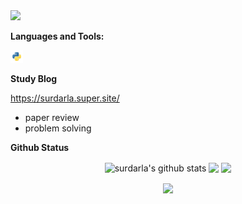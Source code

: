 
<img src="https://capsule-render.vercel.app/api?type=waving&color=gradient&height=200&section=header&animation=fadeIn&text=Surdarla&fontSize=50&" />



**Languages and Tools:**  

<code><img height="20" src="https://raw.githubusercontent.com/github/explore/80688e429a7d4ef2fca1e82350fe8e3517d3494d/topics/python/python.png"></code>
 
 
 **Study Blog**
 
https://surdarla.super.site/
 
 - paper review
 - problem solving

 
**Github Status**
<!-- github stats -->
<p align=center>
  <img align="center" height=150 src="https://github-readme-stats.vercel.app/api?username=surdarla&include_all_commits=true&show_icons=true&theme=onedark&hide_border=true" alt="surdarla's github stats" />
  <img align="center" height=150 src="https://github-readme-stats.vercel.app/api/top-langs/?username=surdarla&layout=compact&theme=onedark&hide_border=true" />
<!-- github tropies  -->
  <img align='center' height=100 src='https://github-profile-trophy.vercel.app/?username=surdarla&theme=onedark&margin-w=15&no-frame=true'>
</p>


<!-- github hits -->
<p align=center>
<img align='center' src='https://hits.seeyoufarm.com/api/count/incr/badge.svg?url=https%3A%2F%2Fgithub.com%2Fsurdarla&count_bg=%23A9A9A9&title_bg=%23787878&icon=github.svg&icon_color=%23000000&title=hits&edge_flat=false'>
</p>


